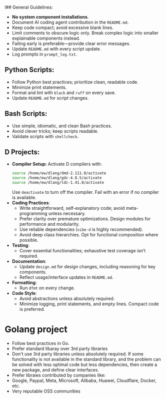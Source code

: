 l## General Guidelines:

- **No system component installations**.
- Document AI coding agent contribution in the `README.md`.
- Keep code compact; avoid excessive blank lines.
- Limit comments to obscure logic only. Break complex logic into smaller explainable components instead.
- Failing early is preferable—provide clear error messages.
- Update `README.md` with every script update.
- Log prompts in `prompt_log.txt`.

## Python Scripts:

- Follow Python best practices; prioritize clean, readable code.
- Minimize print statements.
- Format and lint with `black` and `ruff` on every save.
- Update `README.md` for script changes.

## Bash Scripts:

- Use simple, idiomatic, and clean Bash practices.
- Avoid clever tricks; keep scripts readable.
- Validate scripts with `shellcheck`.

## D Projects:

- **Compiler Setup:**
  Activate D compilers with:
  ```bash
  source /home/ew/dlang/dmd-2.111.0/activate
  source /home/ew/dlang/gdc-4.8.5/activate
  source /home/ew/dlang/ldc-1.41.0/activate
  ```
  Use `deactivate` to turn off the compiler. Fail with an error if no compiler is available.
- **Coding Practices**:
    - Write straightforward, self-explanatory code; avoid meta-programming unless necessary.
    - Prefer clarity over premature optimizations. Design modules for performance and modularity.
    - Use reliable dependencies (`vibe-d` is highly recommended).
    - Avoid deep class hierarchies. Opt for functional composition where possible.
- **Testing**:
    - Cover essential functionalities; exhaustive test coverage isn’t required.
- **Documentation**:
    - Update `design.md` for design changes, including reasoning for key components.
    - Reflect usage/interface updates in `README.md`.
- **Formatting**:
    - Run `dfmt` on every change.
- **Code Style**:
    - Avoid abstractions unless absolutely required.
    - Minimize logging, print statements, and empty lines. Compact code is preferred.

# Golang project
* Follow best practices in Go.
* Prefer standard libaray over 3rd party libraries
* Don't use 3rd party libraries unless absolutely required. If some functionality is not available in the standard library, and the problem can be solved with less optimal code but less dependencies, then create a new package, and define clear interfaces.
* Prefer libraies contributed by companies like:
 * Google, Paypal, Meta, Microsoft, Alibaba, Huawei, Cloudflare, Docker, etc.
 * Very reputable OSS communities
